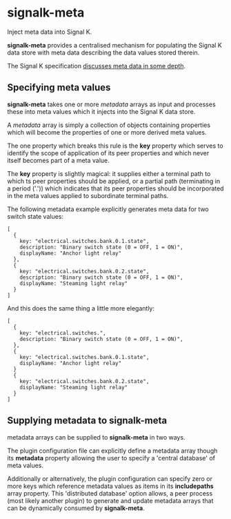 # signalk-meta

Inject meta data into Signal K.

__signalk-meta__ provides a centralised mechanism for populating the
Signal K data store with meta data describing the data values stored
therein.

The Signal K specification
[discusses meta data in some depth](https://github.com/SignalK/specification/blob/master/gitbook-docs/data_model_metadata.md).

## Specifying meta values

__signalk-meta__ takes one or more *metadata* arrays as input and
processes these into meta values which it injects into the Signal K
data store.

A *metadata* array is simply a collection of objects containing
properties which will become the properties of one or more derived
meta values.

The one property which breaks this rule is the **key** property
which serves to identify the scope of application of its peer
properties and which never itself becomes part of a meta value.

The **key** property is slightly magical: it supplies either a
terminal path to which ts peer properties should be applied, or a
partial path (terminating in a period ('.')) which indicates that
its peer properties should be incorporated in the meta values applied
to subordinate terminal paths.

The following metadata example explicitly generates meta data for
two switch state values:
```
[
  {
    key: "electrical.switches.bank.0.1.state",
    description: "Binary switch state (0 = OFF, 1 = ON)",
    displayName: "Anchor light relay"
  },
  {
    key: "electrical.switches.bank.0.2.state",
    description: "Binary switch state (0 = OFF, 1 = ON)",
    displayName: "Steaming light relay"
  }
]
```
And this does the same thing a little more elegantly:
```
[
  {
    key: "electrical.switches.",
    description: "Binary switch state (0 = OFF, 1 = ON)",
  },
  {
    key: "electrical.switches.bank.0.1.state",
    displayName: "Anchor light relay"
  }
  {
    key: "electrical.switches.bank.0.2.state",
    displayName: "Steaming light relay"
  }
]
```

## Supplying metadata to __signalk-meta__

metadata arrays can be supplied to __signalk-meta__ in two ways.

The plugin configuration file can explicitly define a metadata array
though its **metadata** property allowing the user to specify a
'central database' of meta values.

Additionally or alternatively, the plugin configuration can specify
zero or more keys which reference metadata values as items in its
**includepaths** array property.
This 'distributed database' option allows, a peer process (most likely
another plugin) to generate and update metadata arrays that can be
dynamically consumed by __signalk-meta__.

